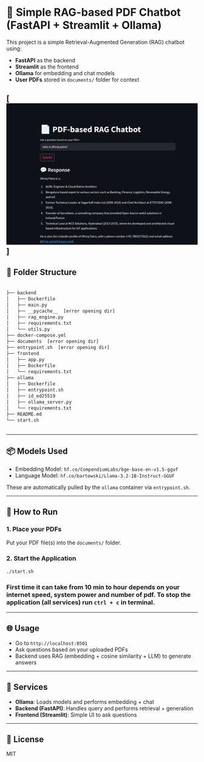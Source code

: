 # 🧠 Simple RAG-based PDF Chatbot (FastAPI + Streamlit + Ollama)

This project is a simple Retrieval-Augmented Generation (RAG) chatbot using:

- **FastAPI** as the backend
- **Streamlit** as the frontend
- **Ollama** for embedding and chat models
- **User PDFs** stored in `documents/` folder for context

[![Local RAG Chatbot](/images/1.png)]
---

## 📂 Folder Structure

```

├── backend
│   ├── Dockerfile
│   ├── main.py
│   ├── __pycache__  [error opening dir]
│   ├── rag_engine.py
│   ├── requirements.txt
│   └── utils.py
├── docker-compose.yml
├── documents  [error opening dir]
├── entrypoint.sh  [error opening dir]
├── frontend
│   ├── app.py
│   ├── Dockerfile
│   └── requirements.txt
├── ollama
│   ├── Dockerfile
│   ├── entrypoint.sh
│   ├── id_ed25519
│   ├── ollama_server.py
│   └── requirements.txt
├── README.md
└── start.sh


````

---

## 📦 Models Used

- Embedding Model: `hf.co/CompendiumLabs/bge-base-en-v1.5-gguf`
- Language Model: `hf.co/bartowski/Llama-3.2-1B-Instruct-GGUF`

These are automatically pulled by the `ollama` container via `entrypoint.sh`.

---

## 🚀 How to Run

### 1. Place your PDFs

Put your PDF file(s) into the `documents/` folder. 

### 2. Start the Application

```bash
./start.sh
````

### First time it can take from 10 min to hour depends on your internet speed, system power and number of pdf. To stop the application (all services) run `ctrl + c` in terminal. 

---

## 🌐 Usage

* Go to `http://localhost:8501`
* Ask questions based on your uploaded PDFs
* Backend uses RAG (embedding + cosine similarity + LLM) to generate answers

---

## 🐋 Services

* **Ollama**: Loads models and performs embedding + chat
* **Backend (FastAPI)**: Handles query and performs retrieval + generation
* **Frontend (Streamlit)**: Simple UI to ask questions

---

## 📝 License

MIT

